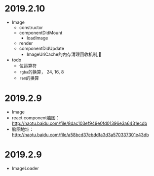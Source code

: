 # 2019.2.10
- Image
  - constructor
  - componentDidMount
    - loadImage
  - render
  - componentDidUpdate
    - ImageUriCache的内存清理回收机制,🐂
- todo
  - 位运算符
  - `rgba`的换算， 24, 16, 8 
  - `rem`的换算

# 2019.2.9
- Image 
- react component脑图： http://naotu.baidu.com/file/8dac103ef949e0fd01396e3a6431ecdb
- 脑图地址： http://naotu.baidu.com/file/a58bcd37ebddfa3d3a570337301e43db


# 2019.2.9
- ImageLoader